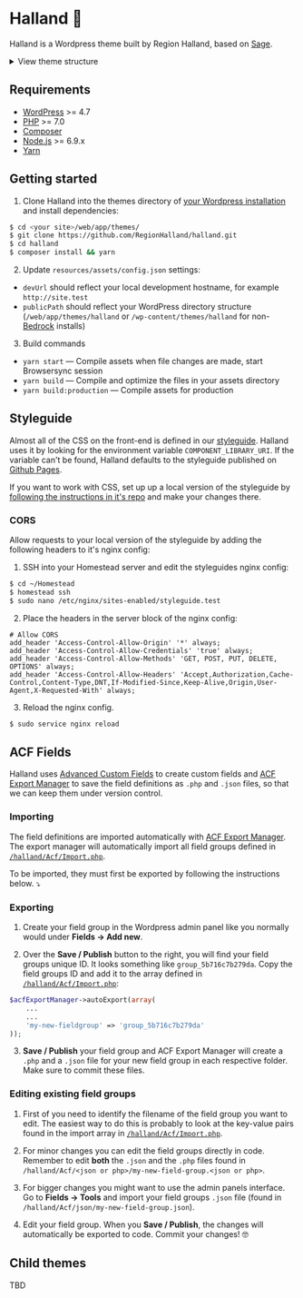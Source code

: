 # Halland 🍲

Halland is a Wordpress theme built by Region Halland, based on [Sage](https://github.com/roots/sage).

<details><summary>
View theme structure
</summary>
<p>


```shell
themes/halland/           # → Root
├── app/                  # → Theme PHP
│   ├── Acf/              # → ACF Fields
│   ├── controllers/      # → Controller files
│   ├── Theme/            # → Enqueue files, register sidebars
│   ├── Traits/           # → Traits used in the theme
│   ├── admin.php         # → Theme customizer setup
│   ├── filters.php       # → Theme filters
│   ├── helpers.php       # → Helper functions
│   └── setup.php         # → Theme setup
├── composer.json         # → Autoloading for `app/` files
├── composer.lock         # → Composer lock file (never edit)
├── dist/                 # → Built theme assets (never edit)
├── node_modules/         # → Node.js packages (never edit)
├── package.json          # → Node.js dependencies and scripts
├── resources/            # → Theme assets and templates
│   ├── assets/           # → Front-end assets
│   │   ├── config.json   # → Settings for compiled assets
│   │   ├── build/        # → Webpack and ESLint config
│   │   ├── fonts/        # → Theme fonts
│   │   ├── images/       # → Theme images
│   │   ├── scripts/      # → Theme JS
│   │   └── styles/       # → Theme stylesheets
│   ├── functions.php     # → Composer autoloader, theme includes
│   ├── index.php         # → Never manually edit
│   ├── screenshot.png    # → Theme screenshot for WP admin
│   ├── style.css         # → Theme meta information
│   └── views/            # → Theme templates
│       ├── layouts/      # → Base templates
│       └── partials/     # → Partial templates
└── vendor/               # → Composer packages (never edit)
```
<p>
</details>

## Requirements

* [WordPress](https://wordpress.org/) >= 4.7
* [PHP](http://php.net/manual/en/install.php) >= 7.0
* [Composer](https://getcomposer.org/download/)
* [Node.js](http://nodejs.org/) >= 6.9.x
* [Yarn](https://yarnpkg.com/en/docs/install)

## Getting started

1. Clone Halland into the themes directory of [your Wordpress installation](https://github.com/RegionHalland/wordpress-boilerplate) and install dependencies:
```sh
$ cd <your site>/web/app/themes/
$ git clone https://github.com/RegionHalland/halland.git
$ cd halland
$ composer install && yarn
```

2. Update `resources/assets/config.json` settings:
- `devUrl` should reflect your local development hostname, for example `http://site.test`
- `publicPath` should reflect your WordPress directory structure (`/web/app/themes/halland` or `/wp-content/themes/halland` for non-[Bedrock](https://roots.io/bedrock/) installs)

3. Build commands
* `yarn start` — Compile assets when file changes are made, start Browsersync session
* `yarn build` — Compile and optimize the files in your assets directory
* `yarn build:production` — Compile assets for production

## Styleguide

Almost all of the CSS on the front-end is defined in our [styleguide](https://github.com/regionhalland/styleguide). Halland uses it by looking for the environment variable `COMPONENT_LIBRARY_URI`. If the variable can't be found, Halland defaults to the styleguide published on [Github Pages](https://regionhalland.github.io/styleguide).

If you want to work with CSS, set up up a local version of the styleguide by [following the instructions in it's repo](https://github.com/regionhalland/styleguide) and make your changes there.

### CORS

Allow requests to your local version of the styleguide by adding the following headers to it's nginx config: 

1. SSH into your Homestead server and edit the styleguides nginx config:
```sh
$ cd ~/Homestead
$ homestead ssh
$ sudo nano /etc/nginx/sites-enabled/styleguide.test
```

2. Place the headers in the server block of the nginx config:
```nginx
# Allow CORS
add_header 'Access-Control-Allow-Origin' '*' always;
add_header 'Access-Control-Allow-Credentials' 'true' always;
add_header 'Access-Control-Allow-Methods' 'GET, POST, PUT, DELETE, OPTIONS' always;
add_header 'Access-Control-Allow-Headers' 'Accept,Authorization,Cache-Control,Content-Type,DNT,If-Modified-Since,Keep-Alive,Origin,User-Agent,X-Requested-With' always;
```

3. Reload the nginx config.
```sh
$ sudo service nginx reload
```

## ACF Fields

Halland uses [Advanced Custom Fields](https://www.advancedcustomfields.com/) to create custom fields and [ACF Export Manager](https://github.com/helsingborg-stad/acf-export-manager/) to save the field definitions as `.php` and `.json` files, so that we can keep them under version control.

### Importing

The field definitions are imported automatically with [ACF Export Manager](https://github.com/helsingborg-stad/acf-export-manager/). The export manager will automatically import all field groups defined in [`/halland/Acf/Import.php`](https://github.com/RegionHalland/halland/blob/master/app/Acf/Import.php#L17).

To be imported, they must first be exported by following the instructions below. ⤵️

### Exporting

1. Create your field group in the Wordpress admin panel like you normally would under **Fields → Add new**.

2. Over the **Save / Publish** button to the right, you will find your field groups unique ID. It looks something like `group_5b716c7b279da`. Copy the field groups ID and add it to the array defined in [`/halland/Acf/Import.php`](https://github.com/RegionHalland/halland/blob/master/app/Acf/Import.php#L17):
```php
$acfExportManager->autoExport(array(
	...
	...
	'my-new-fieldgroup' => 'group_5b716c7b279da'
));
```

3. **Save / Publish** your field group and ACF Export Manager will create a `.php` and a `.json` file for your new field group in each respective folder. Make sure to commit these files.


### Editing existing field groups

1. First of you need to identify the filename of the field group you want to edit. The easiest way to do this is probably to look at the key-value pairs found in the import array in [`/halland/Acf/Import.php`](https://github.com/RegionHalland/halland/blob/master/app/Acf/Import.php#L17).

2. For minor changes you can edit the field groups directly in code. Remember to edit **both** the `.json` and the `.php` files found in `/halland/Acf/<json or php>/my-new-field-group.<json or php>`.

3. For bigger changes you might want to use the admin panels interface. Go to **Fields → Tools** and import your field groups `.json` file (found in `/halland/Acf/json/my-new-field-group.json`).

4. Edit your field group. When you **Save / Publish**, the changes will automatically be exported to code. Commit your changes! 🤓 


## Child themes

TBD
